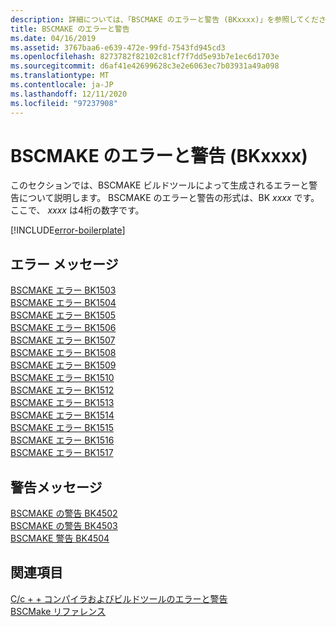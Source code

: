 ```yaml
---
description: 詳細については、「BSCMAKE のエラーと警告 (BKxxxx)」を参照してください。
title: BSCMAKE のエラーと警告
ms.date: 04/16/2019
ms.assetid: 3767baa6-e639-472e-99fd-7543fd945cd3
ms.openlocfilehash: 8273782f82102c81cf7f7dd5e93b7e1ec6d1703e
ms.sourcegitcommit: d6af41e42699628c3e2e6063ec7b03931a49a098
ms.translationtype: MT
ms.contentlocale: ja-JP
ms.lasthandoff: 12/11/2020
ms.locfileid: "97237908"
---
```

# <a name="bscmake-errors-and-warnings-bkxxxx"></a>BSCMAKE のエラーと警告 (BKxxxx)

このセクションでは、BSCMAKE ビルドツールによって生成されるエラーと警告について説明します。 BSCMAKE のエラーと警告の形式は、BK *xxxx* です。ここで、 *xxxx* は4桁の数字です。

[!INCLUDE[error-boilerplate](../../error-messages/includes/error-boilerplate.md)]

## <a name="error-messages"></a>エラー メッセージ

[BSCMAKE エラー BK1503](bscmake-error-bk1503.md) \
[BSCMAKE エラー BK1504](bscmake-error-bk1504.md) \
[BSCMAKE エラー BK1505](bscmake-error-bk1505.md) \
[BSCMAKE エラー BK1506](bscmake-error-bk1506.md) \
[BSCMAKE エラー BK1507](bscmake-error-bk1507.md) \
[BSCMAKE エラー BK1508](bscmake-error-bk1508.md) \
[BSCMAKE エラー BK1509](bscmake-error-bk1509.md) \
[BSCMAKE エラー BK1510](bscmake-error-bk1510.md) \
[BSCMAKE エラー BK1512](bscmake-error-bk1512.md) \
[BSCMAKE エラー BK1513](bscmake-error-bk1513.md) \
[BSCMAKE エラー BK1514](bscmake-error-bk1514.md) \
[BSCMAKE エラー BK1515](bscmake-error-bk1515.md) \
[BSCMAKE エラー BK1516](bscmake-error-bk1516.md) \
[BSCMAKE エラー BK1517](bscmake-error-bk1517.md)

## <a name="warning-messages"></a>警告メッセージ

[BSCMAKE の警告 BK4502](bscmake-warning-bk4502.md) \
[BSCMAKE の警告 BK4503](bscmake-warning-bk4503.md) \
[BSCMAKE 警告 BK4504](bscmake-warning-bk4504.md)

## <a name="see-also"></a>関連項目

[C/c + + コンパイラおよびビルドツールのエラーと警告](../compiler-errors-1/c-cpp-build-errors.md) \
[BSCMake リファレンス](../../build/reference/bscmake-reference.md)
